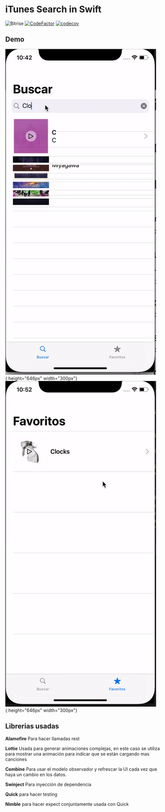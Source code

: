 
# iTunes Search in Swift
 
![Bitrise](https://app.bitrise.io/app/da713d57c78a24f4/status.svg?token=wXxirhkCQA3T2tEKHMmvwA&branch=master)  [![CodeFactor](https://www.codefactor.io/repository/github/transmigrado/itunessearchswift/badge)](https://www.codefactor.io/repository/github/transmigrado/itunessearchswift)  [![codecov](https://codecov.io/gh/Transmigrado/iTunesSearchSwift/branch/master/graph/badge.svg)](https://codecov.io/gh/Transmigrado/iTunesSearchSwift)


## Demo

![ScreenShoot1](https://github.com/Transmigrado/iTunesSearchSwift/blob/master/Demo-Images/ezgif-6-11892d5a51cb.gif?raw=true){:height="646px" width="300px"}
![ScreenShoot2](https://github.com/Transmigrado/iTunesSearchSwift/blob/master/Demo-Images/ezgif-6-506d493b755d.gif?raw=true){:height="646px" width="300px"}
## Librerias usadas

**Alamofire**
Para hacer llamadas rest

**Lottie**
Usada para generar animaciones complejas, en este caso se utiliza para mostrar una animación para indicar que se están cargando mas canciones

**Combine**
Para usar el modelo observador y refrescar la UI cada vez que haya un cambio en los datos.

**Swinject**
Para inyección de dependencia

**Quick**
para hacer testing

**Nimble**
para hacer expect conjuntamente usada con Quick
